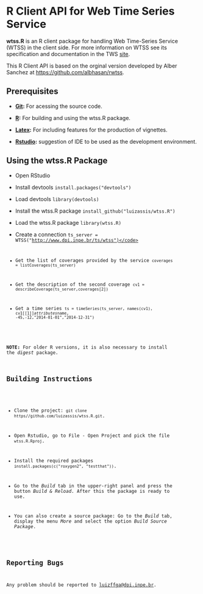 # R Client API for Web Time Series Service

**wtss.R** is an R client package for handling Web Time-Series Service (WTSS) in the client side. For more information on WTSS see  its specification and documentation in the TWS [site](https://github.com/e-sensing/tws). 

This R Client API is based on the orginal version developed by Alber Sanchez at https://github.com/albhasan/rwtss.

## Prerequisites

- **<a href="http://git-scm.com/">Git</a>:** For acessing the source code.

- **<a href="http://www.r-project.org/">R</a>:** For building and using the wtss.R package.

- **<a href="https://www.latex-project.org/">Latex</a>:** For including features for the production of vignettes.

- **<a href="http://www.rstudio.com/">Rstudio</a>:** suggestion of IDE to be used as the development environment.

## Using the wtss.R Package

- Open RStudio

- Install devtools <code>install.packages("devtools")</code>
 
- Load devtools <code>library(devtools)</code>

- Install the wtss.R package <code>install_github("luizassis/wtss.R")</code>

- Load the wtss.R package <code>library(wtss.R)</code>

- Create a connection <code>ts_server = WTSS("http://www.dpi.inpe.br/ts/wtss")</code>

- Get the list of coverages provided by the service <code>coverages = listCoverages(ts_server)</code>

- Get the description of the second coverage <code>cv1 = describeCoverage(ts_server,coverages[2])</code>

- Get a time series <code>ts = timeSeries(ts_server, names(cv1), cv1[[1]]$attributes$name, -45,-12,"2014-01-01","2014-12-31")</code>

<b>NOTE:</b> For older R versions, it is also necessary to install the <i>digest</i> package.
 
## Building Instructions

- Clone the project: <code>git clone https//github.com/luizassis/wtss.R.git</code>.

- Open Rstudio, go to File - Open Project and pick the file <code>wtss.R.Rproj</code>.

- Install the required packages <code>install.packages(c("roxygen2", "testthat"))</code>.

- Go to the <i>Build</i> tab in the upper-right panel and press the button <i>Build & Reload</i>. After this the package is ready to use.

- You can also create a source package: Go to the <i>Build</i> tab, display the menu <i>More</i> and select the option <i>Build Source Package</i>.


## Reporting Bugs

Any problem should be reported to luizffga@dpi.inpe.br.


<!--For more information on wtss.R, please, visit its main web page at: http://www.dpi.inpe.br/esensing.-->
